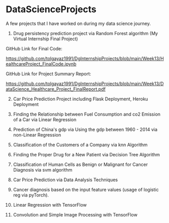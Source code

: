 # DataScienceProjects

A few projects that I have worked on during my data science journey.

1. Drug persistency prediction project via Random Forest algorithm (My Virtual Internship Final Project)

GitHub Link for Final Code:

https://github.com/tolgayaz1991/DgInternshipProjects/blob/main/Week13/HealthcareProject_FinalCode.ipynb

GitHub Link for Project Summary Report:

https://github.com/tolgayaz1991/DgInternshipProjects/blob/main/Week13/DataScience_Healthcare_Project_FinalReport.pdf


2. Car Price Prediction Project including Flask Deployment, Heroku Deployment

3. Finding the Relationship between Fuel Consumption and co2 Emission of a Car via Linear Regression

4. Prediction of China's gdp via Using the gdp between 1960 - 2014 via non-Linear Regression

5. Classification of the Customers of a Company via knn Algorithm

6. Finding the Proper Drug for a New Patient via Decision Tree Algorithm

7. Classification of Human Cells as Benign or Malignant for Cancer Diagnosis via svm algorithm

8. Car Price Prediction via Data Analysis Techniques

9. Cancer diagnosis based on the input feature values (usage of logistic reg via pyTorch).

10. Linear Regression with TensorFlow

11. Convolution and Simple Image Processing with TensorFlow

